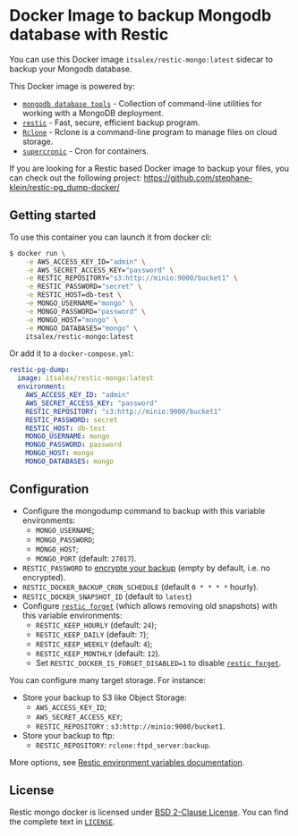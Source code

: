 # Docker Image to backup Mongodb database with Restic

You can use this Docker image `itsalex/restic-mongo:latest` sidecar to backup your Mongodb database.

This Docker image is powered by:

- [`mongodb database tools`](https://www.mongodb.com/try/download/database-tools) - Collection of command-line utilities for working with a MongoDB deployment.
- [`restic`](https://github.com/restic/restic/) - Fast, secure, efficient backup program.
- [`Rclone`](https://rclone.org/) - Rclone is a command-line program to manage files on cloud storage.
- [`supercronic`](https://github.com/aptible/supercronic) - Cron for containers.

If you are looking for a Restic based Docker image to backup your files, you can check out the following project: https://github.com/stephane-klein/restic-pg_dump-docker/


## Getting started

To use this container you can launch it from docker cli:

```sh
$ docker run \
    -e AWS_ACCESS_KEY_ID="admin" \
    -e AWS_SECRET_ACCESS_KEY="password" \
    -e RESTIC_REPOSITORY="s3:http://minio:9000/bucket1" \
    -e RESTIC_PASSWORD="secret" \
    -e RESTIC_HOST=db-test \
    -e MONGO_USERNAME="mongo" \
    -e MONGO_PASSWORD="password" \
    -e MONGO_HOST="mongo" \
    -e MONGO_DATABASES="mongo" \
    itsalex/restic-mongo:latest
```

Or add it to a `docker-compose.yml`:

```yaml
restic-pg-dump:
  image: itsalex/restic-mongo:latest
  environment:
    AWS_ACCESS_KEY_ID: "admin"
    AWS_SECRET_ACCESS_KEY: "password"
    RESTIC_REPOSITORY: "s3:http://minio:9000/bucket1"
    RESTIC_PASSWORD: secret
    RESTIC_HOST: db-test
    MONGO_USERNAME: mongo
    MONGO_PASSWORD: password
    MONGO_HOST: mongo
    MONGO_DATABASES: mongo
```

## Configuration

- Configure the mongodump command to backup with this variable environments:
  - `MONGO_USERNAME`;
  - `MONGO_PASSWORD`;
  - `MONGO_HOST`;
  - `MONGO_PORT` (default: `27017`).
- `RESTIC_PASSWORD` to [encrypte your backup](https://restic.readthedocs.io/en/latest/faq.html#how-can-i-specify-encryption-passwords-automatically) (empty by default, i.e. no encrypted).
- `RESTIC_DOCKER_BACKUP_CRON_SCHEDULE` (default `0 * * * *` hourly).
- `RESTIC_DOCKER_SNAPSHOT_ID` (default to `latest`)
- Configure [`restic forget`](https://restic.readthedocs.io/en/latest/060_forget.html#) (which allows removing old snapshots) with this variable environments:
  - `RESTIC_KEEP_HOURLY` (default: `24`);
  - `RESTIC_KEEP_DAILY` (default: `7`);
  - `RESTIC_KEEP_WEEKLY`  (default: `4`);
  - `RESTIC_KEEP_MONTHLY` (default: `12`).
  - Set `RESTIC_DOCKER_IS_FORGET_DISABLED=1` to disable [`restic forget`](https://restic.readthedocs.io/en/latest/060_forget.html).

You can configure many target storage. For instance:

- Store your backup to S3 like Object Storage:
  - `AWS_ACCESS_KEY_ID`;
  - `AWS_SECRET_ACCESS_KEY`;
  - `RESTIC_REPOSITORY` : `s3:http://minio:9000/bucket1`.
- Store your backup to ftp:
  - `RESTIC_REPOSITORY`: `rclone:ftpd_server:backup`.

More options, see [Restic environment variables documentation](https://restic.readthedocs.io/en/stable/040_backup.html#environment-variables).

## License

Restic mongo docker is licensed under [BSD 2-Clause License](https://opensource.org/licenses/BSD-2-Clause). You can find the
complete text in [`LICENSE`](LICENSE).